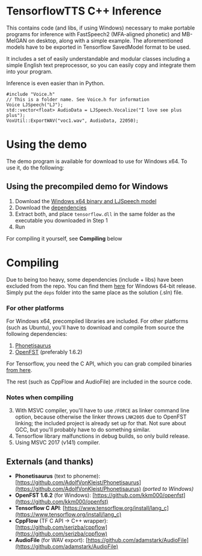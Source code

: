 ﻿# TensorflowTTS C++ Inference 

This contains code (and libs, if using Windows) necessary to make portable programs for inference with FastSpeech2 (MFA-aligned phonetic) and MB-MelGAN on desktop, along with a simple example. The aforementioned models have to be exported in Tensorflow SavedModel format to be used.

It includes a set of easily understandable and modular classes including a simple English text preprocessor, so you can easily copy and integrate them into your program.

Inference is even easier than in Python.

    #include "Voice.h"
    // This is a folder name. See Voice.h for information 
    Voice LJSpeech("LJ");
    std::vector<float> AudioData = LJSpeech.Vocalize("I love see plus plus");
    VoxUtil::ExportWAV("voc1.wav", AudioData, 22050);

# Using the demo

The demo program is available for download to use for Windows x64. To use it, do the following:

## Using the precompiled demo for Windows
 1. Download the [Windows x64 binary and LJSpeech model](https://drive.google.com/file/d/1JHoR3kfFRcxZwghOXsAWXzhYZ3pnZmcc/view?usp=sharing)
 2. Download the [dependencies](https://drive.google.com/file/d/1ufLQvH-Me2NLmzNBkjcyD13WTyHb35aB/view?usp=sharing)
 3. Extract both, and place `tensorflow.dll` in the same folder as the executable you downloaded in Step 1
 4. Run

For compiling it yourself, see **Compiling** below

# Compiling
Due to being too heavy, some dependencies (include + libs) have been excluded from the repo. You can find them [here](https://drive.google.com/file/d/1ufLQvH-Me2NLmzNBkjcyD13WTyHb35aB/view?usp=sharing) for Windows 64-bit release. Simply put the `deps` folder into the same place as the solution (.sln) file.

### For other platforms
For Windows x64, precompiled libraries are included. For other platforms (such as Ubuntu), you'll have to download and compile from source the following dependencies:

 1. [Phonetisaurus](https://github.com/AdolfVonKleist/Phonetisaurus)
 2. [OpenFST](http://www.openfst.org/twiki/bin/view/FST/WebHome) (preferably 1.6.2)
 
 For Tensorflow, you need the C API, which you can grab compiled binaries [from here](https://www.tensorflow.org/install/lang_c).
 
 The rest (such as CppFlow and AudioFile) are included in the source code.

### Notes when compiling

 3. With MSVC compiler, you'll have to use `/FORCE` as linker command line option, because otherwise the linker throws `LNK2005` due to OpenFST linking; the included project is already set up for that. Not sure about GCC, but you'll probably have to do something similar.
 4. Tensorflow library malfunctions in debug builds, so only build release.
 5. Using MSVC 2017 (v141) compiler.

## Externals (and thanks)

 - **Phonetisaurus** (text to phoneme): [https://github.com/AdolfVonKleist/Phonetisaurus](https://github.com/AdolfVonKleist/Phonetisaurus) *(ported to Windows)*
 - **OpenFST 1.6.2** (for Windows): [https://github.com/kkm000/openfst](https://github.com/kkm000/openfst)
 - **Tensorflow C API**: [https://www.tensorflow.org/install/lang_c](https://www.tensorflow.org/install/lang_c)
 - **CppFlow** (TF C API -> C++ wrapper): [https://github.com/serizba/cppflow](https://github.com/serizba/cppflow) 
 - **AudioFile** (for WAV export): [https://github.com/adamstark/AudioFile](https://github.com/adamstark/AudioFile)





